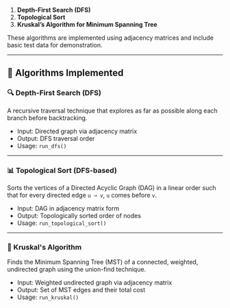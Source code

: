 
1. **Depth-First Search (DFS)**
2. **Topological Sort**
3. **Kruskal’s Algorithm for Minimum Spanning Tree**

These algorithms are implemented using adjacency matrices and include basic test data for demonstration.

---

## 🚀 Algorithms Implemented

### 🔍 Depth-First Search (DFS)
A recursive traversal technique that explores as far as possible along each branch before backtracking.

- Input: Directed graph via adjacency matrix
- Output: DFS traversal order
- Usage: `run_dfs()`

---

### 📊 Topological Sort (DFS-based)
Sorts the vertices of a Directed Acyclic Graph (DAG) in a linear order such that for every directed edge `u → v`, `u` comes before `v`.

- Input: DAG in adjacency matrix form
- Output: Topologically sorted order of nodes
- Usage: `run_topological_sort()`

---

### 🌲 Kruskal's Algorithm
Finds the Minimum Spanning Tree (MST) of a connected, weighted, undirected graph using the union-find technique.

- Input: Weighted undirected graph via adjacency matrix
- Output: Set of MST edges and their total cost
- Usage: `run_kruskal()`





